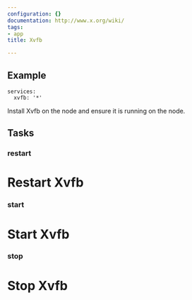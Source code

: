 ```yaml
---
configuration: {}
documentation: http://www.x.org/wiki/
tags:
- app
title: Xvfb

---
```


## Example

    services:
      xvfb: '*'

Install Xvfb on the node and ensure it is running on the node.
## Tasks
### restart
# Restart Xvfb
### start
# Start Xvfb
### stop
# Stop Xvfb